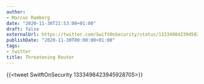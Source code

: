 ```yaml
---
author:
- Marcus Ramberg
date: "2020-11-30T21:53:00+01:00"
draft: false
externalUrl: https://twitter.com/SwiftOnSecurity/status/1333498423945928705
publishDate: "2020-11-30T00:00:00+01:00"
tags:
- twitter
title: Threatening Router
---
```


{{<tweet SwitftOnSecurity 1333498423945928705>}}
